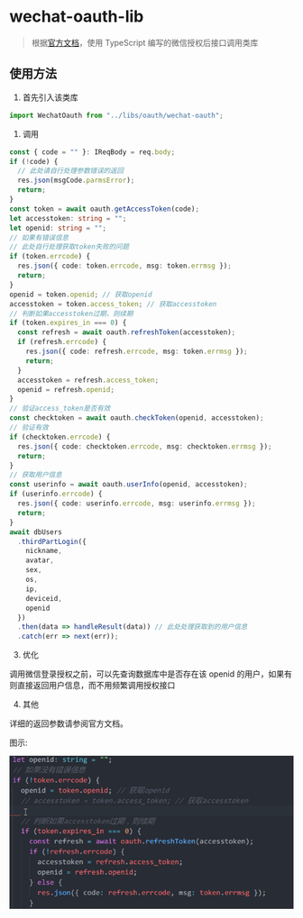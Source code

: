 # wechat-oauth-lib

> 根据[官方文档](https://open.weixin.qq.com/cgi-bin/showdocument?action=dir_list&t=resource/res_list&verify=1&id=open1419317853&token=&lang=zh_CN)，使用 TypeScript 编写的微信授权后接口调用类库

## 使用方法

1. 首先引入该类库

```typescript
import WechatOauth from "../libs/oauth/wechat-oauth";
```

1. 调用

```typescript
const { code = "" }: IReqBody = req.body;
if (!code) {
  // 此处请自行处理参数错误的返回
  res.json(msgCode.parmsError);
  return;
}
const token = await oauth.getAccessToken(code);
let accesstoken: string = "";
let openid: string = "";
// 如果有错误信息
// 此处自行处理获取token失败的问题
if (token.errcode) {
  res.json({ code: token.errcode, msg: token.errmsg });
  return;
}
openid = token.openid; // 获取openid
accesstoken = token.access_token; // 获取accesstoken
// 判断如果accesstoken过期，则续期
if (token.expires_in === 0) {
  const refresh = await oauth.refreshToken(accesstoken);
  if (refresh.errcode) {
    res.json({ code: refresh.errcode, msg: token.errmsg });
    return;
  }
  accesstoken = refresh.access_token;
  openid = refresh.openid;
}
// 验证access_token是否有效
const checktoken = await oauth.checkToken(openid, accesstoken);
// 验证有效
if (checktoken.errcode) {
  res.json({ code: checktoken.errcode, msg: checktoken.errmsg });
  return;
}
// 获取用户信息
const userinfo = await oauth.userInfo(openid, accesstoken);
if (userinfo.errcode) {
  res.json({ code: userinfo.errcode, msg: userinfo.errmsg });
  return;
}
await dbUsers
  .thirdPartLogin({
    nickname,
    avatar,
    sex,
    os,
    ip,
    deviceid,
    openid
  })
  .then(data => handleResult(data)) // 此处处理获取到的用户信息
  .catch(err => next(err));
```

3. 优化

调用微信登录授权之前，可以先查询数据库中是否存在该 openid 的用户，如果有则直接返回用户信息，而不用频繁调用授权接口

4. 其他

详细的返回参数请参阅官方文档。

图示:

![例子](/assets/img/example1.gif)
